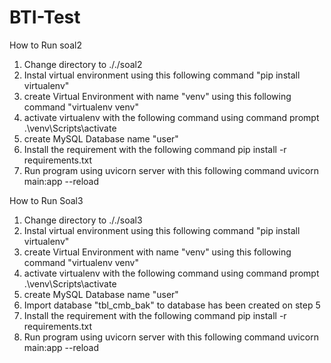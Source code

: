 # BTI-Test

How to Run soal2

1. Change directory to ././soal2
2. Instal virtual environment using this following command
   "pip install virtualenv"
3. create Virtual Environment with name "venv" using this following command
    "virtualenv venv" 
4. activate virtualenv with the following command using command prompt
  .\venv\Scripts\activate
5. create MySQL Database name "user" 
6. Install the requirement with the following command
  pip install -r requirements.txt
7. Run program using uvicorn server with this following command
uvicorn main:app --reload


How to Run Soal3

1. Change directory to ././soal3
2. Instal virtual environment using this following command
   "pip install virtualenv"
3. create Virtual Environment with name "venv" using this following command
    "virtualenv venv"
4. activate virtualenv with the following command using command prompt
  .\venv\Scripts\activate
5. create MySQL Database name "user" 
6. Import database "tbl_cmb_bak" to database has been created on step 5
7. Install the requirement with the following command
  pip install -r requirements.txt
8. Run program using uvicorn server with this following command
uvicorn main:app --reload
